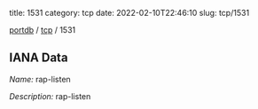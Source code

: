 title: 1531
category: tcp
date: 2022-02-10T22:46:10
slug: tcp/1531

[portdb](/) / [tcp](/category/tcp.html) / 1531


## IANA Data

_Name:_ rap-listen

_Description:_ rap-listen

